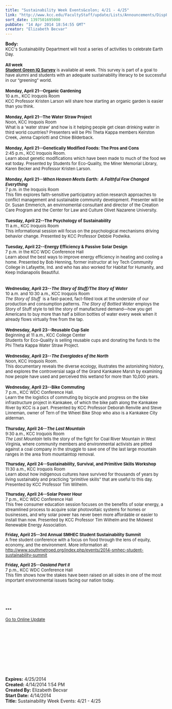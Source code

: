 ```yaml
---
title: "Sustainability Week Events&colon; 4/21 - 4/25"
link: "http://www.kcc.edu/FacultyStaff/update/Lists/Announcements/DispForm.aspx?ID=1470"
sort_date: 1397501695000
pubDate: "14 Apr 2014 18:54:55 GMT"
creator: "Elizabeth Becvar"
---
```


<div><b>Body:</b> <div class="ExternalClassAE2FE7DED4604A12BD0907FEA2ECEE40">
<div><font size="2">KCC's Sustainability Department will host a series of activities to celebrate Earth Day.</font></div>
<div><font size="2"></font> </div>
<div><font size="2"><strong>All week</strong></font></div>
<div><font size="2"><strong><a href="https://www.surveymonkey.com/s/2014_Green_IQ_Survey">Student Green IQ Survey</a></strong> is available all week. This survey is part of a goal </font><font size="2">to have alumni and students with an adequate sustainability literacy to be successful in our “greening” world.  </font></div>
<div><font size="2"></font> </div>
<div><strong><font size="2">Monday, April 21--Organic Gardening</font></strong></div>
<div><font size="2">10 a.m., KCC Iroquois Room</font></div>
<div><font size="2">KCC Professor Kristen Larson will share how s</font><font size="2">tarting an organic garden is easier than you think.   </font></div>
<div><font size="2"></font> </div>
<div><font size="2"><strong>Monday, April 21--The Water Straw Project </strong></font></div>
<div><font size="2">Noon, KCC Iroquois Room</font></div>
<div><font size="2">What is a ‘water straw’ and how is it helping people get clean drinking water in third world countries? Presenters will be Phi Theta Kappa members Keirston Creek, Jenna Capriotti and Chloe Bilderback.</font></div>
<div><font size="2"></font><font size="2"></font> </div>
<div><font size="2"><strong>Monday, April 21--Genetically Modified Foods: The Pros and Cons </strong></font></div>
<div><font size="2">2:45 p.m., KCC Iroquois Room. <br />Learn about genetic modifications which have been made to much of the food we eat today. P</font><font size="2">resented by Students for Eco-Quality, the Miner Memorial Library,  Karen Becker and Professor Kristen Larson.   </font></div>
<div><font size="2"></font> </div>
<div><font size="2"><strong>Monday, April 21--<em>When Heaven Meets Earth:  A Faithful Few Changed Everything</em></strong>   <br />7 p.m. in the Iroquois Room</font></div>
<div><font size="2">This film explores faith-sensitive participatory action research approaches to conflict management and sustainable community development. Presenter will be Dr. Susan Emmerich, an envirnomental consultant and director of the Creation Care Program and the Center for Law and Culture Olivet Nazarene University.<br /></font></div>
<div><font size="2"></font> </div>
<div><strong><font size="2">Tuesday, April 22--</font></strong><font size="2"><strong>The Psychology of Sustainability</strong> </font></div>
<div><font size="2">11 a.m., KCC Iroquois Room</font></div>
<div><font size="2">This informational session will focus on the psychological mechanisms driving behavior change. Presented by KCC Professor Debbie Podwika.</font></div>
<div><font size="2"></font> </div>
<div><font size="2"><strong>Tuesday, April 22--Energy Efficiency &amp; Passive Solar Design </strong><br />7 p.m. in the KCC WDC Conference Hall<br />Learn about the best ways to improve energy efficiency in heating and cooling a home. Presented by Bob Henning, former instructor at Ivy Tech Community College in Lafayette, Ind. and who has also worked for Habitat for Humanity, and Keep Indianapolis Beautiful.</font></div>
<div><font size="2"></font> </div>
<div> </div>
<div><strong><font size="2">Wednesday, April 23--</font></strong><font size="2"><strong><em>The Story of Stuff/The Story of Water</em></strong> </font></div>
<div><font size="2">10 a.m. and 10:30 a.m., KCC Iroquois Room<br /><em>The Story of Stuff</em>  is a fast-paced, fact-filled look at the underside of our production and consumption patterns. <em>The Story of Bottled Water </em>employs the Story of Stuff style to tell the story of manufactured demand—how you get Americans to buy more than half a billion bottles of water every week when it already flows virtually free from the tap.</font></div>
<div><font size="2"></font> </div>
<div><font size="2"><strong>Wednesday, April 23--Reusable Cup Sale</strong> </font></div>
<div><font size="2">Beginning at 11 a.m., KCC College Center<br />Students for Eco-Quality is selling reusable cups and donating the funds to the Phi Theta Kappa Water Straw Project.</font></div>
<div> </div>
<div><font size="2"><strong>Wednesday, April 23--<em>The Everglades of the North</em></strong> </font></div>
<div><font size="2">Noon, KCC Iroquois Room.</font></div>
<div><font size="2">This documentary reveals the diverse ecology, illustrates the astonishing history, and explores the controversial saga of the Grand Kankakee Marsh by examining how people have used and perceived this wetland for more than 10,000 years.</font></div>
<div><font size="2"></font> </div>
<div><font size="2"><strong>Wednesday, April 23--Bike Commuting</strong> </font></div>
<div><font size="2">7 p.m., KCC WDC Conference Hall.   </font></div>
<div><font size="2">Learn the the logistics of commuting by bicycle and progress on the bike infrastructure project in Kankakee, of which the bike path along the Kankakee River by KCC is a part. P</font><font size="2">resented by KCC Professor Deborah Renville and Steve Linneman, owner of Tern of the Wheel Bike Shop who also is a Kankakee City alderman.</font><br /></div>
<div><strong><font size="2"></font></strong> </div>
<div><strong><font size="2">Thursday, April 24--</font></strong><font size="2"><strong><em>The Last Mountain</em></strong> </font></div>
<div><font size="2">9:30 a.m., KCC Iroquois Room<br /><em>The Last Mountain</em> tells the story of the fight for Coal River Mountain in West Virginia, where community members and environmental activists are pitted against a coal company in the struggle to save one of the last large mountain ranges in the area from mountaintop removal.</font></div><font size="2"></font></div>
<p><font size="2"><strong>Thursday, April 24--Sustainability, Survival, and Primitive Skills Workshop</strong> <br /></font><font size="2">11:30 a.m., KCC Iroquois Room<br />Learn about how indigenous cultures have survived for thousands of years by living sustainably and practicing “primitive skills” that are useful to this day. Presented by KCC Professor Tim Wilhelm.</font></p>
<p><font size="2"><strong>Thursday, April 24--Solar Power Hour<br /></strong></font><font size="2">7 p.m., KCC WDC Conference Hall<br />This free consumer education session focuses on the benefits of solar energy, a streamlined process to acquire solar photovoltaic systems for homes or businesses, and why solar power has never been more affordable or easier to install than now. Presented by KCC Professor Tim Wilhelm and the Midwest Renewable Energy Association.</font></p>
<p><font size="2"><strong>Friday, April 25--3rd Annual SMHEC Student Sustainability Summit <br /></strong>A</font><font size="2"> free student conference with a focus on food through the lens of equity, economy, and the environment. More information at: </font><a href="http://www.southmetroed.org/index.php/events/2014-smhec-student-sustainability-summit"><font size="2">http://www.southmetroed.org/index.php/events/2014-smhec-student-sustainability-summit</font></a><font size="2"> </font></p>
<p><font size="2"><strong>Friday, April 25--<em>Gasland Part II</em></strong> <br /></font><font size="2">7 p.m., KCC WDC Conference Hall<br />This film shows how the stakes have been raised on all sides in one of the most important environmental issues facing our nation today.</font></p>
<p><font size="2"></font> </p>
<p><font size="2"></font> </p>
<p><font size="2">***</font></p>
<p><font size="2"><a href="/FacultyStaff/update/Pages/dailyupdate.aspx">Go to Online Update</a></font></p>
<p><font size="2"></font> </p>
<p><font size="2"> </p>
<p><br />  </p>
<div class="ExternalClassAE2FE7DED4604A12BD0907FEA2ECEE40"><br /><em>               </em></font></div>
<div class="ExternalClassAE2FE7DED4604A12BD0907FEA2ECEE40"><font size="2"></font> </div></div>
<div><b>Expires:</b> 4/25/2014</div>
<div><b>Created:</b> 4/14/2014 1:54 PM</div>
<div><b>Created By:</b> Elizabeth Becvar</div>
<div><b>Start Date:</b> 4/14/2014</div>
<div><b>Title:</b> Sustainability Week Events: 4/21 - 4/25</div>
